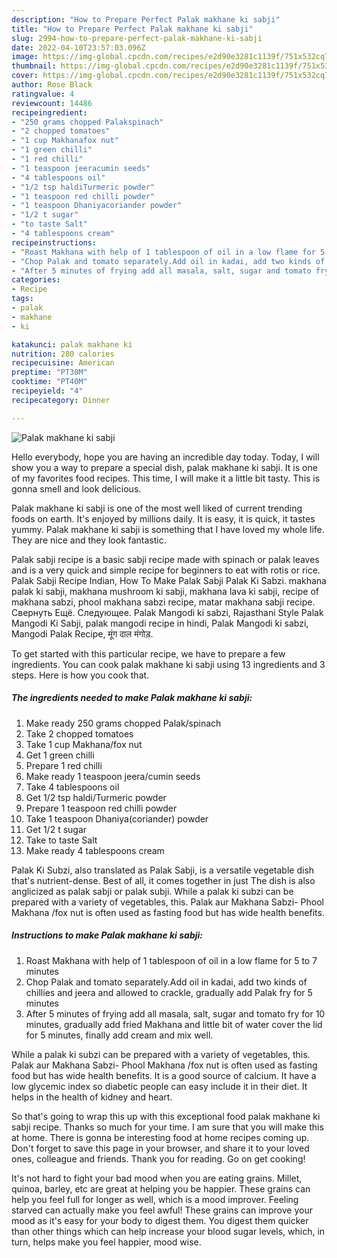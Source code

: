 ```yaml
---
description: "How to Prepare Perfect Palak makhane ki sabji"
title: "How to Prepare Perfect Palak makhane ki sabji"
slug: 2994-how-to-prepare-perfect-palak-makhane-ki-sabji
date: 2022-04-10T23:57:03.096Z
image: https://img-global.cpcdn.com/recipes/e2d90e3281c1139f/751x532cq70/palak-makhane-ki-sabji-recipe-main-photo.jpg
thumbnail: https://img-global.cpcdn.com/recipes/e2d90e3281c1139f/751x532cq70/palak-makhane-ki-sabji-recipe-main-photo.jpg
cover: https://img-global.cpcdn.com/recipes/e2d90e3281c1139f/751x532cq70/palak-makhane-ki-sabji-recipe-main-photo.jpg
author: Rose Black
ratingvalue: 4
reviewcount: 14486
recipeingredient:
- "250 grams chopped Palakspinach"
- "2 chopped tomatoes"
- "1 cup Makhanafox nut"
- "1 green chilli"
- "1 red chilli"
- "1 teaspoon jeeracumin seeds"
- "4 tablespoons oil"
- "1/2 tsp haldiTurmeric powder"
- "1 teaspoon red chilli powder"
- "1 teaspoon Dhaniyacoriander powder"
- "1/2 t sugar"
- "to taste Salt"
- "4 tablespoons cream"
recipeinstructions:
- "Roast Makhana with help of 1 tablespoon of oil in a low flame for 5 to 7 minutes"
- "Chop Palak and tomato separately.Add oil in kadai, add two kinds of chillies and jeera and allowed to crackle, gradually add Palak fry for 5 minutes"
- "After 5 minutes of frying add all masala, salt, sugar and tomato fry for 10 minutes, gradually add fried Makhana and little bit of water cover the lid for 5 minutes, finally add cream and mix well."
categories:
- Recipe
tags:
- palak
- makhane
- ki

katakunci: palak makhane ki 
nutrition: 280 calories
recipecuisine: American
preptime: "PT30M"
cooktime: "PT40M"
recipeyield: "4"
recipecategory: Dinner

---
```



![Palak makhane ki sabji](https://img-global.cpcdn.com/recipes/e2d90e3281c1139f/751x532cq70/palak-makhane-ki-sabji-recipe-main-photo.jpg)

Hello everybody, hope you are having an incredible day today. Today, I will show you a way to prepare a special dish, palak makhane ki sabji. It is one of my favorites food recipes. This time, I will make it a little bit tasty. This is gonna smell and look delicious.

Palak makhane ki sabji is one of the most well liked of current trending foods on earth. It's enjoyed by millions daily. It is easy, it is quick, it tastes yummy. Palak makhane ki sabji is something that I have loved my whole life. They are nice and they look fantastic.

Palak sabji recipe is a basic sabji recipe made with spinach or palak leaves and is a very quick and simple recipe for beginners to eat with rotis or rice. Palak Sabji Recipe Indian, How To Make Palak Sabji Palak Ki Sabzi. makhana palak ki sabji, makhana mushroom ki sabji, makhana lava ki sabji, recipe of makhana sabzi, phool makhana sabzi recipe, matar makhana sabji recipe. Свернуть Ещё. Следующее. Palak Mangodi ki sabzi, Rajasthani Style Palak Mangodi Ki Sabji, palak mangodi recipe in hindi, Palak Mangodi ki sabzi, Mangodi Palak Recipe, मूंग दाल मंगोड़.


To get started with this particular recipe, we have to prepare a few ingredients. You can cook palak makhane ki sabji using 13 ingredients and 3 steps. Here is how you cook that.

<!--inarticleads1-->

##### The ingredients needed to make Palak makhane ki sabji:

1. Make ready 250 grams chopped Palak/spinach
1. Take 2 chopped tomatoes
1. Take 1 cup Makhana/fox nut
1. Get 1 green chilli
1. Prepare 1 red chilli
1. Make ready 1 teaspoon jeera/cumin seeds
1. Take 4 tablespoons oil
1. Get 1/2 tsp haldi/Turmeric powder
1. Prepare 1 teaspoon red chilli powder
1. Take 1 teaspoon Dhaniya(coriander) powder
1. Get 1/2 t sugar
1. Take to taste Salt
1. Make ready 4 tablespoons cream


Palak Ki Subzi, also translated as Palak Sabji, is a versatile vegetable dish that&#39;s nutrient-dense. Best of all, it comes together in just The dish is also anglicized as palak sabji or palak subji. While a palak ki subzi can be prepared with a variety of vegetables, this. Palak aur Makhana Sabzi- Phool Makhana /fox nut is often used as fasting food but has wide health benefits. 

<!--inarticleads2-->

##### Instructions to make Palak makhane ki sabji:

1. Roast Makhana with help of 1 tablespoon of oil in a low flame for 5 to 7 minutes
1. Chop Palak and tomato separately.Add oil in kadai, add two kinds of chillies and jeera and allowed to crackle, gradually add Palak fry for 5 minutes
1. After 5 minutes of frying add all masala, salt, sugar and tomato fry for 10 minutes, gradually add fried Makhana and little bit of water cover the lid for 5 minutes, finally add cream and mix well.


While a palak ki subzi can be prepared with a variety of vegetables, this. Palak aur Makhana Sabzi- Phool Makhana /fox nut is often used as fasting food but has wide health benefits. It is a good source of calcium. It have a low glycemic index so diabetic people can easy include it in their diet. It helps in the health of kidney and heart. 

So that's going to wrap this up with this exceptional food palak makhane ki sabji recipe. Thanks so much for your time. I am sure that you will make this at home. There is gonna be interesting food at home recipes coming up. Don't forget to save this page in your browser, and share it to your loved ones, colleague and friends. Thank you for reading. Go on get cooking!

It's not hard to fight your bad mood when you are eating grains. Millet, quinoa, barley, etc are great at helping you be happier. These grains can help you feel full for longer as well, which is a mood improver. Feeling starved can actually make you feel awful! These grains can improve your mood as it's easy for your body to digest them. You digest them quicker than other things which can help increase your blood sugar levels, which, in turn, helps make you feel happier, mood wise.
